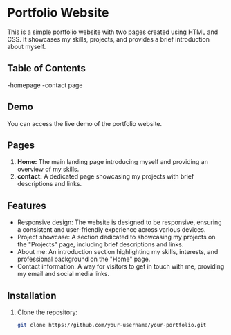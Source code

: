 # Portfolio Website

This is a simple portfolio website with two pages created using HTML and CSS. It showcases my skills, projects, and provides a brief introduction about myself.

## Table of Contents
-homepage
-contact page

## Demo

You can access the live demo of the portfolio website.

## Pages

1. **Home:** The main landing page introducing myself and providing an overview of my skills.
2. **contact:** A dedicated page showcasing my projects with brief descriptions and links.

## Features

- Responsive design: The website is designed to be responsive, ensuring a consistent and user-friendly experience across various devices.
- Project showcase: A section dedicated to showcasing my projects on the "Projects" page, including brief descriptions and links.
- About me: An introduction section highlighting my skills, interests, and professional background on the "Home" page.
- Contact information: A way for visitors to get in touch with me, providing my email and social media links.

## Installation

1. Clone the repository:

   ```bash
   git clone https://github.com/your-username/your-portfolio.git
